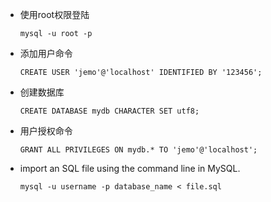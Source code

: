 - 使用root权限登陆

      mysql -u root -p

- 添加用户命令

      CREATE USER 'jemo'@'localhost' IDENTIFIED BY '123456';

- 创建数据库

      CREATE DATABASE mydb CHARACTER SET utf8;

- 用户授权命令

      GRANT ALL PRIVILEGES ON mydb.* TO 'jemo'@'localhost';

- import an SQL file using the command line in MySQL.

      mysql -u username -p database_name < file.sql

